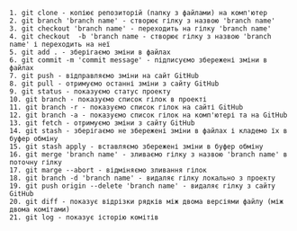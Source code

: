     1. git clone - копіює репозиторій (папку з файлами) на комп'ютер
    2. git branch 'branch name' - створює гілку з назвою 'branch name'
    3. git checkout 'branch name' - переходить на гілку 'branch name'
    4. git checkout  -b 'branch name - створює гілку з назвою 'branch name' і переходить на неї
    5. git add . - зберігаємо зміни в файлах
    6. git commit -m 'commit message' - підписуємо збережені зміни в файлах
    7. git push - відправляємо зміни на сайт GitHub
    8. git pull - отримуємо останні зміни з сайту GitHub
    9. git status - показуємо статус проекту
    10. git branch - показуємо список гілок в проекті
    11. git branch -r - показуємо список гілок на сайті GitHub
    12. git branch -a - показуємо список гілок на комп'ютері та на GitHub
    13. git fetch - отримуємо зміни з сайту GitHub
    14. git stash - зберігаємо не збережені зміни в файлах і кладемо їх в буфер обміну
    15. git stash apply - вставляємо збережені зміни в буфер обміну
    16. git merge 'branch name' - зливаємо гілку з назвою 'branch name' в поточну гілку
    17. git marge --abort - відміняємо зливання гілок
    18. git branch -d 'branch name' - видаляє гілку локально з проекту
    19. git push origin --delete 'branch name' - видаляє гілку з сайту GitHub
    20. git diff - показує відрізки рядків між двома версіями файлу (між двома комітами)
    21. git log - показує історію комітів
